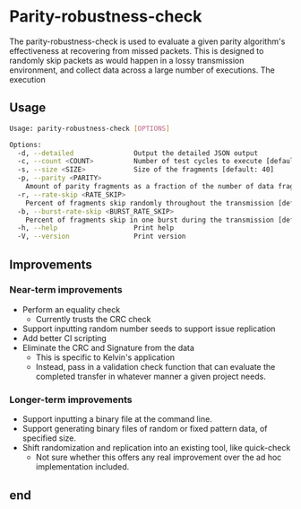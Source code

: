 # Parity-robustness-check

The parity-robustness-check is used to evaluate a given parity algorithm's effectiveness at recovering from missed packets. This is designed to randomly skip packets as would happen in a lossy transmission environment, and collect data across a large number of executions. The execution

## Usage

```bash
Usage: parity-robustness-check [OPTIONS]

Options:
  -d, --detailed               Output the detailed JSON output
  -c, --count <COUNT>          Number of test cycles to execute [default: 1]
  -s, --size <SIZE>            Size of the fragments [default: 40]
  -p, --parity <PARITY>
    Amount of parity fragments as a fraction of the number of data fragments [default: 0.45]
  -r, --rate-skip <RATE_SKIP> 
    Percent of fragments skip randomly throughout the transmission [default: 0.02]
  -b, --burst-rate-skip <BURST_RATE_SKIP>
    Percent of fragments skip in one burst during the transmission [default: 0.0]
  -h, --help                   Print help
  -V, --version                Print version
```

## Improvements

### Near-term improvements

* Perform an equality check
  * Currently trusts the CRC check
* Support inputting random number seeds to support issue replication
* Add better CI scripting
* Eliminate the CRC and Signature from the data
  * This is specific to Kelvin's application
  * Instead, pass in a validation check function that can evaluate the completed transfer in whatever manner a given project needs.

### Longer-term improvements

* Support inputting a binary file at the command line.
* Support generating binary files of random or fixed pattern data, of specified size.
* Shift randomization and replication into an existing tool, like quick-check
  * Not sure whether this offers any real improvement over the ad hoc implementation included.

## end
